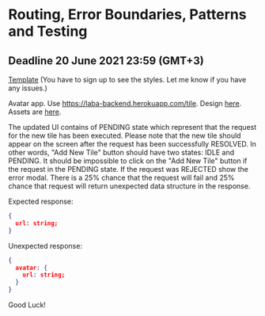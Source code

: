 # Routing, Error Boundaries, Patterns and Testing

## Deadline 20 June 2021 23:59 (GMT+3)

[Template](https://www.figma.com/file/imeoRMmQXxl24ciWikL2Gj/Tile-Project-Error-Boundary) 
(You have to sign up to see the styles. Let me know if you have any issues.)

Avatar app. Use https://laba-backend.herokuapp.com/tile. Design [here](https://www.figma.com/file/imeoRMmQXxl24ciWikL2Gj/Tile-Project-Error-Boundary). Assets are [here](https://drive.google.com/drive/folders/15MgtcwNcqjr-ShHs1RxH9POR-xPiVzxR?usp=sharing).

The updated UI contains of PENDING state which represent that the request for the new tile has been executed. Please note that the new tile should appear on the screen after the request has been successfully RESOLVED. In other words, "Add New Tile" button should have two states: IDLE and PENDING. It should be impossible to click on the "Add New Tile" button if the request in the PENDING state. If the request was REJECTED show the error modal. There is a 25% chance that the request will fail and 25% chance that request will return unexpected data structure in the response.

Expected response:

```json
{
  url: string;
}
```

Unexpected response: 

```json
{
  avatar: {
    url: string;
  }
}
```

Good Luck!